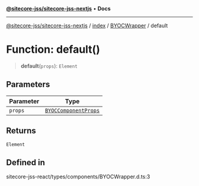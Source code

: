 [**@sitecore-jss/sitecore-jss-nextjs**](../../../../README.md) • **Docs**

***

[@sitecore-jss/sitecore-jss-nextjs](../../../../README.md) / [index](../../../README.md) / [BYOCWrapper](../README.md) / default

# Function: default()

> **default**(`props`): `Element`

## Parameters

| Parameter | Type |
| ------ | ------ |
| `props` | [`BYOCComponentProps`](../../../type-aliases/BYOCComponentProps.md) |

## Returns

`Element`

## Defined in

sitecore-jss-react/types/components/BYOCWrapper.d.ts:3
